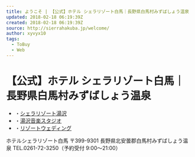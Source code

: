 ```yaml
---
title: ようこそ | 【公式】ホテル シェラリゾート白馬｜長野県白馬村みずばしょう温泉
updated: 2018-02-18 06:19:39Z
created: 2018-02-18 06:19:39Z
source: http://sierrahakuba.jp/welcome/
author: xyvyx10
tags:
  - ToBuy
  - Web
---
```


# 【公式】ホテル シェラリゾート白馬｜長野県白馬村みずばしょう温泉

- ・[シェラリゾート湯沢](http://yuzawa.sierra.ne.jp/)
- ・[湯沢音楽スタジオ](http://studio.sierra.ne.jp/)
- ・[リゾートウェディング](http://wedding.sierra.ne.jp/)

ホテルシェラリゾート白馬
〒399-9301 長野県北安曇郡白馬村みずばしょう温泉
TEL.0261-72-3250（予約受付 9:00〜21:00）